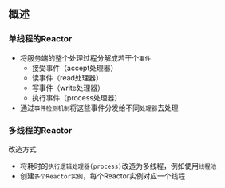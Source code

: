 ## 概述

### 单线程的Reactor
- 将服务端的整个处理过程分解成若干个`事件`
	- 接受事件（accept处理器）
	- 读事件（read处理器）
	- 写事件（write处理器）
	- 执行事件（process处理器）
- 通过`事件检测机制`将这些事件分发给不同`处理器`去处理

### 多线程的Reactor
改造方式
- 将耗时的`执行逻辑处理器(process)`改造为多线程，例如使用`线程池`
- 创建`多个Reactor实例`，每个Reactor实例对应一个线程

